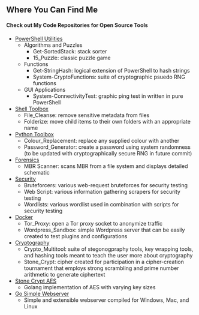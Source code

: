 ## Where You Can Find Me

#### Check out My Code Repositories for Open Source Tools
- [PowerShell Utilities](https://github.com/AustinJansz/powershell_utilities)
  - Algorithms and Puzzles
    - Get-SortedStack: stack sorter
    - 15_Puzzle: classic puzzle game
  - Functions
    - Get-StringHash: logical extension of PowerShell to hash strings
    - System-CryptoFunctions: suite of cryptographic psuedo RNG functions
  - GUI Applications
    - System-ConnectivityTest: graphic ping test in written in pure PowerShell
- [Shell Toolbox](https://github.com/AustinJansz/sh_toolbox)
  - File_Cleanse: remove sensitive metadata from files
  - Folderize: move child items to their own folders with an appropriate name
- [Python Toolbox](https://github.com/AustinJansz/python_toolbox)
  - Colour_Replacement: replace any supplied colour with another
  - Password_Generator: create a password using system randomness (to be updated with cryptographically secure RNG in future commit)
- [Forensics](https://github.com/AustinJansz/forensics)
  - MBR Scanner: scans MBR from a file system and displays detailed schematic
- [Security](https://github.com/AustinJansz/security)
  - Bruteforcers: various web-request bruteforces for security testing
  - Web Script: various information gathering scrapers for security testing
  - Wordlists: various wordlist used in combination with scripts for security testing
- [Docker](https://github.com/AustinJansz/docker)
  - Tor_Proxy: open a Tor proxy socket to anonymize traffic
  - Wordpress_Sandbox: simple Wordpress server that can be easily created to test plugins and configurations
- [Cryptography](https://github.com/AustinJansz/cryptography)
  - Crypto_Multitool: suite of stegonogpraphy tools, key wrapping tools, and hashing tools meant to teach the user more about cryptography
  - Stone_Crypt: cipher created for participation in a cipher-creation tournament that employs strong scrambling and prime number arithmetic to generate ciphertext
- [Stone Crypt AES](https://github.com/AustinJansz/stone-crypt-aes)
  - Golang implementation of AES with varying key sizes
- [Go Simple Webserver](https://github.com/AustinJansz/go-simple-webserver)
  - Simple and extensible webserver compiled for Windows, Mac, and Linux